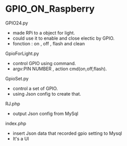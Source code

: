# GPIO_ON_Raspberry
GPIO24.py	            
 - made RPi to a object for light.
 - could use it to enable and close electic by GPIO.
 - fonction : on , off , flash and clean

GpioForLight.py	
 - control GPIO using command.
 - argv:PIN NUMBER , action cmd(on,off,flash).

GpioSet.py	
 - control a set of GPIO.
 - using Json config to create that. 

RJ.php	
 - output Json config from MySql

index.php
 - insert Json data that recorded gpio setting to Mysql
 - It's a UI 
